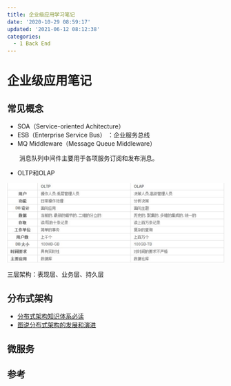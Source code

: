 ```yaml
---
title: 企业级应用学习笔记
date: '2020-10-29 08:59:17'
updated: '2021-06-12 08:12:38'
categories:
  - 1 Back End
---
```

# 企业级应用笔记

## 常见概念

- SOA（Service-oriented Achitecture）
- ESB（Enterprise Service Bus） ：企业服务总线
- MQ Middleware（Message Queue Middleware） 

　　消息队列中间件主要用于各项服务订阅和发布消息。

- OLTP和OLAP

![](./Enterprize_Application_Notes/20190501141421.png)

三层架构：表现层、业务层、持久层

## 分布式架构

- [分布式架构知识体系必读](Enterprize_Application_Notes/分布式架构知识体系必读.pdf)
- [图说分布式架构的发展和演进](Enterprize_Application_Notes/图说分布式架构的发展和演进.pdf)

## 微服务

## 参考

[^1]: [一文详解微服务架构](https://mp.weixin.qq.com/s/SH6OqbYNA5xCmjvHqq_1xQ)
